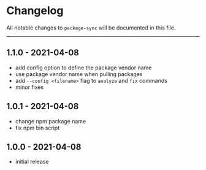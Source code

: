 # Changelog

All notable changes to `package-sync` will be documented in this file.

---

## 1.1.0 - 2021-04-08

- add config option to define the package vendor name
- use package vendor name when pulling packages
- add `--config <filename>` flag to `analyze` and `fix` commands
- minor fixes

## 1.0.1 - 2021-04-08

- change npm package name
- fix npm bin script

## 1.0.0 - 2021-04-08

- initial release
